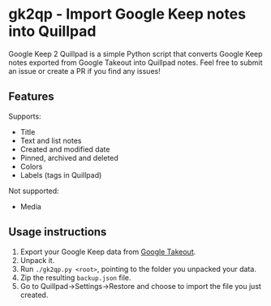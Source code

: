 # gk2qp - Import Google Keep notes into Quillpad

Google Keep 2 Quillpad is a simple Python script that converts Google Keep notes exported from Google Takeout into Quillpad notes.
Feel free to submit an issue or create a PR if you find any issues!

## Features

Supports:
 - Title
 - Text and list notes
 - Created and modified date
 - Pinned, archived and deleted
 - Colors
 - Labels (tags in Quillpad) 

Not supported:
 - Media

## Usage instructions

 1. Export your Google Keep data from [Google Takeout](https://takeout.google.com/).
 2. Unpack it.
 3. Run `./gk2qp.py <root>`, pointing to the folder you unpacked your data.
 4. Zip the resulting `backup.json` file.
 5. Go to Quillpad->Settings->Restore and choose to import the file you just created.

